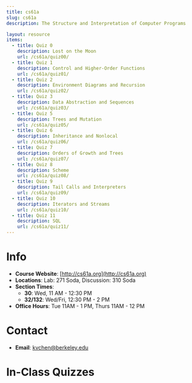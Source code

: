 ```yaml
---
title: cs61a
slug: cs61a
description: The Structure and Interpretation of Computer Programs

layout: resource
items:
  - title: Quiz 0
    description: Lost on the Moon
    url: /cs61a/quiz00/
  - title: Quiz 1
    description: Control and Higher-Order Functions
    url: /cs61a/quiz01/
  - title: Quiz 2
    description: Environment Diagrams and Recursion
    url: /cs61a/quiz02/
  - title: Quiz 3
    description: Data Abstraction and Sequences
    url: /cs61a/quiz03/
  - title: Quiz 5
    description: Trees and Mutation
    url: /cs61a/quiz05/
  - title: Quiz 6
    description: Inheritance and Nonlocal
    url: /cs61a/quiz06/
  - title: Quiz 7
    description: Orders of Growth and Trees
    url: /cs61a/quiz07/
  - title: Quiz 8
    description: Scheme
    url: /cs61a/quiz08/
  - title: Quiz 9
    description: Tail Calls and Interpreters
    url: /cs61a/quiz09/
  - title: Quiz 10
    description: Iterators and Streams
    url: /cs61a/quiz10/
  - title: Quiz 11
    description: SQL
    url: /cs61a/quiz11/
---
```


# Info

* **Course Website**: [http://cs61a.org](http://cs61a.org)
* **Locations**: Lab: 271 Soda, Discussion: 310 Soda
* **Section Times**:
  * **30**: Wed, 11 AM - 12:30 PM
  * **32/132**: Wed/Fri, 12:30 PM - 2 PM
* **Office Hours**: Tue 11AM - 1 PM, Thurs 11AM - 12 PM


# Contact

* **Email**: [kvchen@berkeley.edu](mailto:kvchen@berkeley.edu)


# In-Class Quizzes
